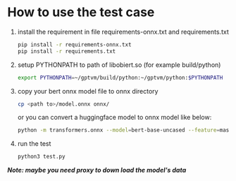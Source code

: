 # How to use the test case

1. install the requirement in file requirements-onnx.txt and requirements.txt

   ```bash
   pip install -r requirements-onnx.txt
   pip install -r requirements.txt
   ```

2. setup PYTHONPATH to path of libobiert.so (for example build/python)

   ```bash
   export PYTHONPATH=~/gptvm/build/python:~/gptvm/python:$PYTHONPATH
   ```

3. copy your bert onnx model file to onnx directory

   ```bash
   cp <path to>/model.onnx onnx/
   ```

   or you can convert a huggingface model to onnx model like below:

   ```bash
   python -m transformers.onnx --model=bert-base-uncased --feature=masked-lm --atol=2e-4 onnx/
   ```

4. run the test

   ```bash
   python3 test.py
   ```


***Note: maybe you need proxy to down load the model's data***
